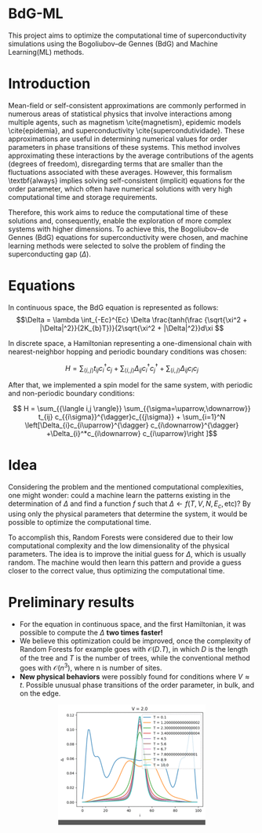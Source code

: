 # BdG-ML
This project aims to optimize the computational time of superconductivity simulations using the Bogoliubov–de Gennes (BdG) and Machine Learning(ML) methods.





# Introduction
Mean-field or self-consistent approximations are commonly performed in numerous areas of statistical physics that involve interactions among multiple agents, such as magnetism \cite{magnetism}, epidemic models \cite{epidemia}, and superconductivity \cite{supercondutividade}. These approximations are useful in determining numerical values for order parameters in phase transitions of these systems. This method involves approximating these interactions by the average contributions of the agents (degrees of freedom), disregarding terms that are smaller than the fluctuations associated with these averages. However, this formalism \textbf{always} implies solving self-consistent (implicit) equations for the order parameter, which often have numerical solutions with very high computational time and storage requirements.

Therefore, this work aims to reduce the computational time of these solutions and, consequently, enable the exploration of more complex systems with higher dimensions. To achieve this, the Bogoliubov–de Gennes (BdG) equations for superconductivity were chosen, and machine learning methods were selected to solve the problem of finding the superconducting gap ($\Delta$).


# Equations

In continuous space, the BdG equation is represented as follows:
$$\Delta = \lambda \int_{-Ec}^{Ec} \Delta \frac{tanh(\frac {\sqrt{\xi^2 + |\Delta|^2}}{2K_{b}T})}{2\sqrt{\xi^2 + |\Delta|^2}}d\xi $$

In discrete space, a Hamiltonian representing a one-dimensional chain with nearest-neighbor hopping and periodic boundary conditions was chosen:

$$ H = \sum_{{\langle i,j \rangle}} t_{ij} c_{i}^{\dagger} c_{j} + \sum_{{\langle i,j \rangle}} \Delta_{ij}c_{i}^{\dagger} c_{j}^{\dagger} + \sum_{{\langle i,j \rangle}} \Delta_{ij} c_{i} c_{j}$$

After that, we implemented a spin model for the same system, with periodic and non-periodic boundary conditions:

$$ H = \sum_{{\langle i,j \rangle}} \sum_{{\sigma=\uparrow,\downarrow}}  t_{ij} c_{{i\sigma}}^{\dagger}c_{{j\sigma}} + \sum_{i=1}^N \left[\Delta_{i}c_{i\uparrow}^{\dagger} c_{i\downarrow}^{\dagger} +\Delta_{i}^*c_{i\downarrow} c_{i\uparrow}\right ]$$


# Idea 

Considering the problem and the mentioned computational complexities, one might wonder: could a machine learn the patterns existing in the determination of $\Delta$ and find a function $f$ such that $\Delta \gets f(T, V, N, E_{c}, \text{etc})$? By using only the physical parameters that determine the system, it would be possible to optimize the computational time.

To accomplish this, Random Forests were considered due to their low computational complexity and the low dimensionality of the physical parameters. The idea is to improve the initial guess for $\Delta$, which is usually random. The machine would then learn this pattern and provide a guess closer to the correct value, thus optimizing the computational time.


# Preliminary results
* For the equation in continuous space, and the first Hamiltonian, it was possible to compute the $\Delta$ **two times faster!**
* We believe this optimization could be improved, once the complexity of Random Forests for example goes with $\mathcal{O}(D.T)$, in which $D$ is the length of the tree and $T$ is the number of trees, while the conventional method goes with  $\mathcal{O}(n^3)$, where n is number of sites.
* **New physical behaviors** were possibly found for conditions where $V \approx t$. Possible unusual phase transitions of the order parameter, in bulk, and on the edge.

<p align="center">
  <img src="https://github.com/giovanni-br/BdG-ML/blob/main/gap_gif_nonperiodic_spin.gif" alt="animated" />
</p>

